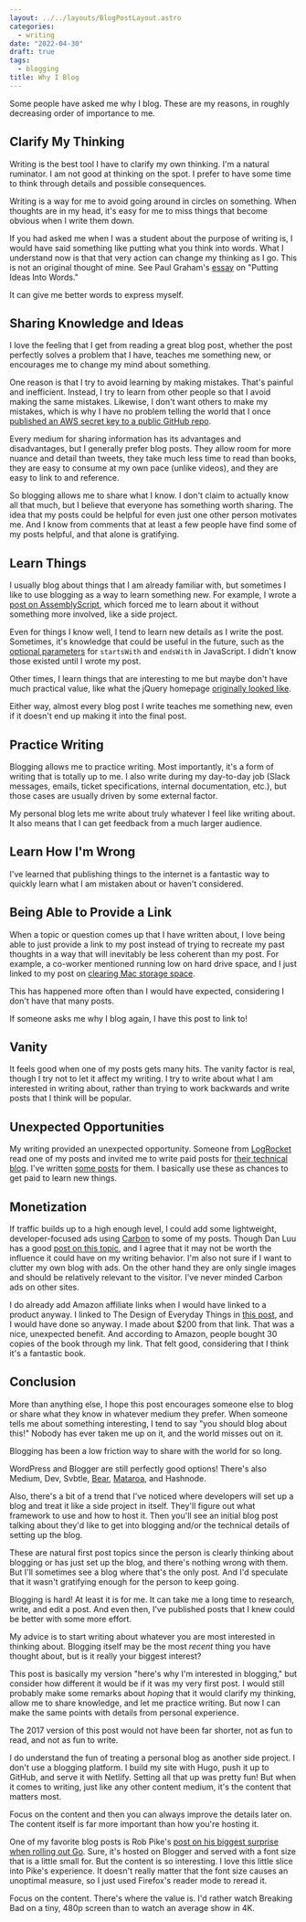 ```yaml
---
layout: ../../layouts/BlogPostLayout.astro
categories:
  - writing
date: "2022-04-30"
draft: true
tags:
  - blogging
title: Why I Blog
---
```


Some people have asked me why I blog. These are my reasons, in roughly decreasing
order of importance to me.

## Clarify My Thinking

Writing is the best tool I have to clarify my own thinking. I'm a natural
ruminator. I am not good at thinking on the spot. I prefer to have some time to
think through details and possible consequences.

Writing is a way for me to avoid going around in circles on something. When
thoughts are in my head, it's easy for me to miss things that become obvious
when I write them down.

If you had asked me when I was a student about the purpose of writing is, I
would have said something like putting what you think into words. What I
understand now is that that very action can change my thinking as I go. This is
not an original thought of mine. See Paul Graham's
[essay](http://www.paulgraham.com/words.html) on "Putting Ideas Into Words."

It can give me better words to express myself.

## Sharing Knowledge and Ideas

I love the feeling that I get from reading a great blog post, whether the post
perfectly solves a problem that I have, teaches me something new, or encourages
me to change my mind about something.

One reason is that I try to avoid learning by making mistakes. That's painful
and inefficient. Instead, I try to learn from other people so that I avoid
making the same mistakes. Likewise, I don't want others to make my mistakes,
which is why I have no problem telling the world that I once [published an AWS
secret key to a public GitHub
repo](https://www.dannyguo.com/blog/i-published-my-aws-secret-key-to-github/).

Every medium for sharing information has its advantages and disadvantages, but I
generally prefer blog posts. They allow room for more nuance and detail than
tweets, they take much less time to read than books, they are easy to consume at
my own pace (unlike videos), and they are easy to link to and reference.

So blogging allows me to share what I know. I don't claim to actually know all
that much, but I believe that everyone has something worth sharing. The idea
that my posts could be helpful for even just one other person motivates me. And
I know from comments that at least a few people have find some of my posts
helpful, and that alone is gratifying.

## Learn Things

I usually blog about things that I am already familiar with, but sometimes I
like to use blogging as a way to learn something new. For example, I wrote a
[post on
AssemblyScript](https://www.dannyguo.com/blog/the-introductory-guide-to-assemblyscript/),
which forced me to learn about it without something more involved, like a side
project.

Even for things I know well, I tend to learn new details as I write the post.
Sometimes, it's knowledge that could be useful in the future, such as the
[optional
parameters](https://www.dannyguo.com/blog/how-to-check-if-a-javascript-string-begins-or-ends-with-a-string/#advanced-usage)
for `startsWith` and `endsWith` in JavaScript. I didn't know those existed until
I wrote my post.

Other times, I learn things that are interesting to me but maybe don't have much
practical value, like what the jQuery homepage [originally looked
like](https://www.dannyguo.com/blog/the-history-and-legacy-of-jquery/#a-brief-history-of-jquery).

Either way, almost every blog post I write teaches me something new, even if it
doesn't end up making it into the final post.

## Practice Writing

Blogging allows me to practice writing. Most importantly, it's a form of writing
that is totally up to me. I also write during my day-to-day job (Slack messages,
emails, ticket specifications, internal documentation, etc.), but those cases
are usually driven by some external factor.

My personal blog lets me write about truly whatever I feel like writing about.
It also means that I can get feedback from a much larger audience.

## Learn How I'm Wrong

I've learned that publishing things to the internet is a fantastic way to
quickly learn what I am mistaken about or haven't considered.

## Being Able to Provide a Link

When a topic or question comes up that I have written about, I love being able
to just provide a link to my post instead of trying to recreate my past thoughts
in a way that will inevitably be less coherent than my post. For example, a
co-worker mentioned running low on hard drive space, and I just linked to my
post on [clearing Mac storage
space](https://www.dannyguo.com/blog/clearing-mac-storage-space/).

This has happened more often than I would have expected, considering I don't
have that many posts.

If someone asks me why I blog again, I have this post to link to!

## Vanity

It feels good when one of my posts gets many hits. The vanity factor is real,
though I try not to let it affect my writing. I try to write about what I am
interested in writing about, rather than trying to work backwards and write
posts that I think will be popular.

## Unexpected Opportunities

My writing provided an unexpected opportunity. Someone from
[LogRocket](https://logrocket.com) read one of my posts and invited me to write
paid posts for [their technical blog](https://blog.logrocket.com/). I've written
[some posts](https://blog.logrocket.com/author/dannyguo) for them.  I basically
use these as chances to get paid to learn new things.

## Monetization

If traffic builds up to a high enough level, I could add some lightweight,
developer-focused ads using [Carbon](https://www.carbonads.net) to some of my
posts. Though Dan Luu has a good [post on this
topic](https://danluu.com/blog-ads/), and I agree that it may not be worth the
influence it could have on my writing behavior. I'm also not sure if I want to
clutter my own blog with ads. On the other hand they are only single images and
should be relatively relevant to the visitor. I've never minded Carbon ads on
other sites.

I do already add Amazon affiliate links when I would have linked to a product
anyway. I linked to The Design of Everyday Things in [this
post](https://www.dannyguo.com/blog/my-seatbelt-rule-for-judgment/), and I would
have done so anyway. I made about $200 from that link. That was a nice,
unexpected benefit. And according to Amazon, people bought 30 copies of the book
through my link. That felt good, considering that I think it's a fantastic book.

## Conclusion

More than anything else, I hope this post encourages someone else to blog or
share what they know in whatever medium they prefer. When someone tells me about
something interesting, I tend to say "you should blog about this!" Nobody has
ever taken me up on it, and the world misses out on it.

Blogging has been a low friction way to share with the world for so long.

WordPress and Blogger are still perfectly good options! There's also Medium,
Dev, Svbtle, [Bear](https://bearblog.dev/), [Mataroa](https://mataroa.blog/),
and Hashnode.

Also, there's a bit of a trend that I've noticed where developers will set up a
blog and treat it like a side project in itself. They'll figure out what
framework to use and how to host it. Then you'll see an initial blog post
talking about they'd like to get into blogging and/or the technical details of
setting up the blog.

These are natural first post topics since the person is clearly thinking about
blogging or has just set up the blog, and there's nothing wrong with them. But
I'll sometimes see a blog where that's the only post. And I'd speculate that it
wasn't gratifying enough for the person to keep going.

Blogging is hard! At least it is for me. It can take me a long time to research,
write, and edit a post. And even then, I've published posts that I knew could be
better with some more effort.

My advice is to start writing about whatever you are most interested in thinking
about. Blogging itself may be the most *recent* thing you have thought about,
but is it really your biggest interest?

This post is basically my version "here's why I'm interested in blogging," but
consider how different it would be if it was my very first post. I would still
probably make some remarks about *hoping* that it would clarify my thinking,
allow me to share knowledge, and let me practice writing. But now I can make the
same points with details from personal experience.

The 2017 version of this post would not have been far shorter, not as fun to
read, and not as fun to write.

I do understand the fun of treating a personal blog as another side project. I
don't use a blogging platform. I build my site with Hugo, push it up to GitHub,
and serve it with Netlify. Setting all that up was pretty fun! But when it comes
to writing, just like any other content medium, it's the content that matters
most.

Focus on the content and then you can always improve the details later on.  The
content itself is far more important than how you're hosting it.

One of my favorite blog posts is Rob Pike's [post on his biggest surprise when
rolling out
Go](https://commandcenter.blogspot.com/2012/06/less-is-exponentially-more.html).
Sure, it's hosted on Blogger and served with a font size that is a little small
for. But the content is so interesting. I love this little slice into Pike's
experience. It doesn't really matter that the font size causes an unoptimal
measure, so I just used Firefox's reader mode to reread it.

Focus on the content. There's where the value is. I'd rather watch Breaking Bad
on a tiny, 480p screen than to watch an average show in 4K.

